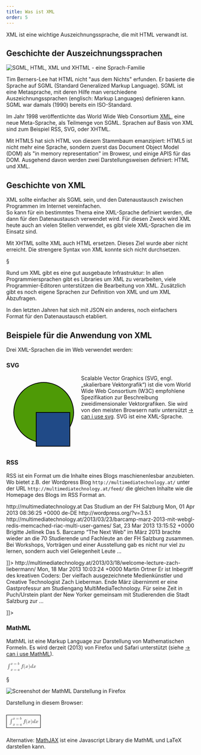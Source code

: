 ```yaml
---
title: Was ist XML
order: 5
---
```


XML ist eine wichtige Auszeichnungssprache, die mit HTML verwandt ist.

## Geschichte der Auszeichnungssprachen

![SGML, HTML, XML und XHTML - eine Sprach-Familie](/images/SGML.svg)

Tim Berners-Lee hat HTML nicht "aus dem Nichts" erfunden. Er basierte
die Sprache auf SGML (Standard Generalized Markup Language). 
SGML ist eine Metasprache, mit deren Hilfe man verschiedene Auszeichnungssprachen 
(englisch: Markup Languages) definieren kann. SGML war damals (1990) bereits ein ISO-Standard.

Im Jahr 1998 veröffentlichte das World Wide Web Consortium [XML](http://www.w3.org/TR/xml/), eine neue
Meta-Sprache, als Teilmenge von SGML.  Sprachen auf Basis von XML sind
zum Beispiel RSS, SVG, oder XHTML.

Mit HTML5 hat sich HTML von diesem Stammbaum emanzipiert: HTML5 ist
nicht mehr eine Sprache, sondern zuerst das Document Object Model (DOM) 
als "in memory representation" im Browesr, und einige APIS für das DOM. 
Ausgehend davon werden zwei Darstellungsweisen definiert: HTML und XML.  

## Geschichte von XML

XML sollte einfacher als SGML sein, und den Datenaustausch
zwischen Programmen im Internet vereinfachen.  
So kann für ein bestimmtes Thema eine XML-Sprache definiert
werden, die dann für den Datenaustausch verwendet wird.
Für diesen Zweck wird XML heute auch an vielen Stellen verwendet,
es gibt viele XML-Sprachen die im Einsatz sind.

Mit XHTML sollte XML auch HTML ersetzen. Dieses Ziel wurde aber
nicht erreicht.  Die strengere Syntax von XML konnte sich nicht
durchsetzen. 

§

Rund um XML gibt es eine gut ausgebaute Infrastruktur:
In allen Programmiersprachen gibt es Libraries um XML zu verarbeiten,
viele Programmier-Editoren unterstützen die Bearbeitung von XML.
Zusätzlich gibt es noch eigene Sprachen zur Definition von XML
und um XML Abzufragen.

In den letzten Jahren hat sich mit JSON ein
anderes, noch einfachers Format für den Datenaustausch etabliert.

## Beispiele für die Anwendung von XML

Drei XML-Sprachen die im Web verwendet werden:

### SVG

<svg width="200" height="200" style="float:left;">
  <circle cx="100" cy="100" r="80"                 stroke="black" stroke-width="2" fill="#4e9a06" />
  <rect    x="80"   y="100" width="90" height="90" stroke="black" stroke-width="2" fill="#204a87" />
</svg>

Scalable Vector Graphics (SVG, engl. „skalierbare Vektorgrafik“) ist die vom 
World Wide Web Consortium (W3C) empfohlene Spezifikation zur Beschreibung 
zweidimensionaler Vektorgrafiken. Sie wird von den meisten Browsern
nativ untersützt [&rarr; can i use svg](http://caniuse.com/#feat=svg-html5).  SVG ist eine XML-Sprache. 

<br clear="left">

### RSS

RSS ist ein Format um die Inhalte eines Blogs maschienenlesbar anzubieten.
Wo bietet z.B. der Wordpress Blog `http://multimediatechnology.at/` 
unter der URL `http://multimediatechnology.at/feed/` die gleichen Inhalte
wie die Homepage des Blogs im RSS Format an.

<xml caption="Beispiel für RSS">
<?xml version="1.0" encoding="UTF-8"?>
<rss version="2.0"
  xmlns:dc="http://purl.org/dc/elements/1.1/">
  <channel>
    <title>MultiMediaTechnology</title>
    <link>http://multimediatechnology.at</link>
    <description>Das Studium an der FH Salzburg</description>
    <lastBuildDate>Mon, 01 Apr 2013 08:36:25 +0000</lastBuildDate>
    <language>de-DE</language>
    <generator>http://wordpress.org/?v=3.5.1</generator>
    <item>
      <title>Barcamp März 2013: mit WebGL, Redis, ...</title>
      <link>http://multimediatechnology.at/2013/03/23/barcamp-marz-2013-mit-webgl-redis-memcached-riac-multi-user-games/</link>
      <pubDate>Sat, 23 Mar 2013 13:15:52 +0000</pubDate>
      <dc:creator>Brigitte Jellinek</dc:creator>
      <description><![CDATA[<p>Das 5. Barcamp &#8220;The Next Web&#8221; im März 2013 brachte wieder an die 70 Studierende und Fachleute an der FH Salzburg zusammen. Bei Workshops, Vorträgen und einer Ausstellung gab es nicht nur viel zu lernen, sondern auch viel Gelegenheit Leute &#8230;</p>]]></description>
    </item>
    <item>
      <title>Welcome Lecture Zach Liebermann</title>
      <link>http://multimediatechnology.at/2013/03/18/welcome-lecture-zach-liebermann/</link>
      <pubDate>Mon, 18 Mar 2013 10:03:24 +0000</pubDate>
      <dc:creator>Martin Ortner</dc:creator>
      <description><![CDATA[<p>Er ist Inbegriff des kreativen Coders: Der vielfach ausgezeichnete Medienkünstler und Creative Technologist Zach Lieberman. Ende März übernimmt er eine Gastprofessur am Studiengang MultiMediaTechnology. Für seine Zeit in Puch/Urstein plant der New Yorker gemeinsam mit Studierenden die Stadt Salzburg zur &#8230;</p>]]></description>
    </item>
  </channel>
</rss>
</xml>



### MathML

MathML ist eine Markup Language zur Darstellung von Mathematischen Formeln.
Es wird derzeit (2013) von Firefox und Safari unterstützt (siehe [&rarr; can i use MathML](http://caniuse.com/#feat=mathml)).


<markup caption="MathML Code-Beispiel">
<math xmlns="http://www.w3.org/1998/Math/MathML">
<mrow>
  <mrow>
    <msubsup>
      <mo>∫</mo>
      <mrow>
        <mi>x</mi>
        <mo>=</mo>
        <mi>a</mi>
      </mrow>
      <mrow>
        <mi>x</mi>
        <mo>=</mo>
        <mi>b</mi>
      </mrow>
    </msubsup>
    <mrow>
      <mi>f</mi>
      <mo stretchy="false">(</mo>
      <mi>x</mi>
      <mo stretchy="false">)</mo>
      <mi>d</mi>
      <mi>x</mi>
    </mrow>
  </mrow>
</mrow>
</math>
</markup>

§

![Screenshot der MathML Darstellung in Firefox](/images/mathml.png)

Darstellung in diesem Browser:

<math xmlns="http://www.w3.org/1998/Math/MathML" style="border: 1px black solid;padding: 5px; margin: 10px 0">
<mrow>
<mrow>
<msubsup>
  <mo>∫</mo>
  <mrow>
    <mi>x</mi>
    <mo>=</mo>
    <mi>a</mi>
  </mrow>
  <mrow>
    <mi>x</mi>
    <mo>=</mo>
    <mi>b</mi>
  </mrow>
</msubsup>
<mrow>
  <mi>f</mi>
  <mo stretchy="false">(</mo>
  <mi>x</mi>
  <mo stretchy="false">)</mo>
  <mi>d</mi>
  <mi>x</mi>
</mrow>
</mrow>
</mrow>
</math>


Alternative: [MathJAX](http://www.mathjax.org/) ist eine Javascript Library die MathML und LaTeX darstellen kann.

